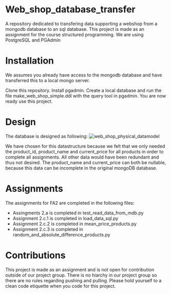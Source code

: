 # Web_shop_database_transfer
A repository dedicated to transfering data supporting a webshop from a mongodb database to an sql database. 
This project is made as an assignment for the course structured programming. 
We are using PostgreSQL and PGAdmin 

# Installation
We assumes you already have access to the mongodb database and have transferred this to a local mongo server.

Clone this repository.
Install pgadmin. Create a local database and run the file make_web_shop_simple.ddl with the query tool in pgadmin.
You are now ready use this project.

# Design
The database is designed as following: 
![web_shop_physical_datamodel](https://user-images.githubusercontent.com/96492291/158082661-25111f16-acdf-493c-a097-8c7961251d29.png)

We have chosen for this datastructure because we felt that we only needed the product_id, product_name and 
current_price for all products in order to complete all assignments. All other data would have been redundant and 
thus not desired. The product_name and current_price can both be nullable, because this data can be incomplete in 
the original mongoDB database.

# Assignments
The assignments for FA2 are completed in the following files:
- Assingments 2.a is completed in test_read_data_from_mdb.py
- Assignment 2.c.1 is completed in load_data_sql.py
- Assignment 2.c.2 is completed in mean_price_products.py
- Assignment 2.c.3 is completed in random_and_absolute_difference_products.py

# Contributions
This project is made as an assignment and is not open for contribution outside of our project group.
There is no hiarchy in our project group so there are no rules regarding pushing and pulling. 
Please hold yourself to a clean code etiquette when you code for this project.
 
